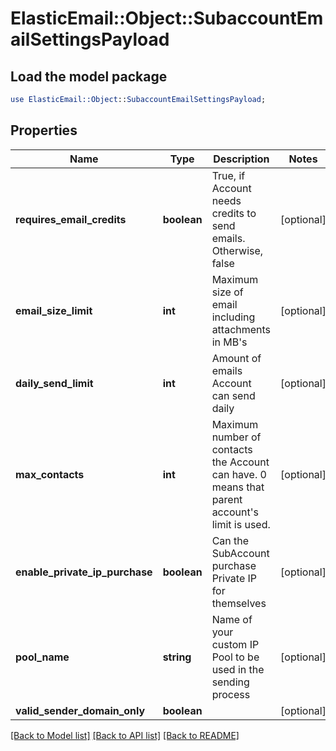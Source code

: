 # ElasticEmail::Object::SubaccountEmailSettingsPayload

## Load the model package
```perl
use ElasticEmail::Object::SubaccountEmailSettingsPayload;
```

## Properties
Name | Type | Description | Notes
------------ | ------------- | ------------- | -------------
**requires_email_credits** | **boolean** | True, if Account needs credits to send emails. Otherwise, false | [optional] 
**email_size_limit** | **int** | Maximum size of email including attachments in MB&#39;s | [optional] 
**daily_send_limit** | **int** | Amount of emails Account can send daily | [optional] 
**max_contacts** | **int** | Maximum number of contacts the Account can have. 0 means that parent account&#39;s limit is used. | [optional] 
**enable_private_ip_purchase** | **boolean** | Can the SubAccount purchase Private IP for themselves | [optional] 
**pool_name** | **string** | Name of your custom IP Pool to be used in the sending process | [optional] 
**valid_sender_domain_only** | **boolean** |  | [optional] 

[[Back to Model list]](../README.md#documentation-for-models) [[Back to API list]](../README.md#documentation-for-api-endpoints) [[Back to README]](../README.md)



